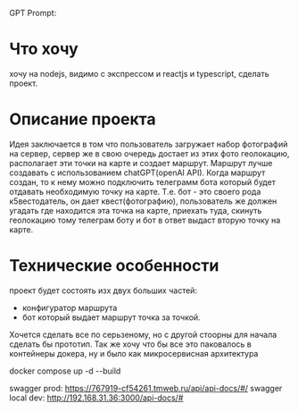 GPT Prompt:
# Что хочу
хочу на nodejs, видимо с экспрессом и reactjs и typescript, сделать проект.

# Описание проекта
Идея заключается в том что пользователь загружает набор фотографий на сервер, сервер же в свою очередь достает из этих фото геолокацию, располагает эти точки на карте и создает маршрут. Маршрут лучше создавать с использованием chatGPT(openAI API). Когда маршрут создан, то к нему можно подключить телеграмм бота который будет отдавать необходимую точку на карте. Т.е. бот - это своего рода к5вестодатель, он дает квест(фотографию), пользователь же должен угадать где находится эта точка на карте, приехать туда, скинуть геолокацию тому телеграм боту и бот в ответ выдаст вторую точку на карте.

# Технические особенности
проект будет состоять изх двух больших частей:
 - конфигуратор маршрута
 - бот который выдает маршрут точка за точкой.

Хочется сделать все по серьзеному, но с другой стоорны для начала сделать бы прототип. Так же хочу что бы все это паковалось в контейнеры докера, ну и было как микросервисная архитектура


docker compose up -d --build

swagger prod: https://767919-cf54261.tmweb.ru/api/api-docs/#/
swagger local dev: http://192.168.31.36:3000/api-docs/#